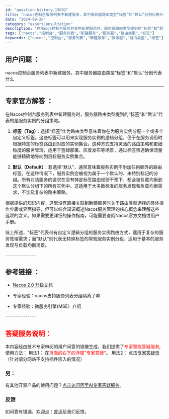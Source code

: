```yaml
---
id: "question-history-15002"
title: "nacos控制台服务列表中新建服务，其中服务器路由类型“标签”和“默认”分别代表什么"
date: "2024-09-26"
category: "expertConsultation"
description: "在Nacos控制台服务列表中新建服务时，服务器路由类型提到的“标签”和“默认”代表的是服务实例的分组策略。1. **标签（Tag）**：选择“标签”作为路由类型意味着你在为服务实例分配一个或多个自定义标签。这些标签可以用来实现服务实例的逻辑分组，便于在服务调用时根据特定的标签路由到对应的实例集合。这"
tags: ["nacos","控制台","服务列表","新建服务","服务器","路由类型","标签"]
keywords: ["nacos","控制台","服务列表","新建服务","服务器","路由类型","标签"]
---
```


## 用户问题 ： 
 nacos控制台服务列表中新建服务，其中服务器路由类型“标签”和“默认”分别代表什么  

---------------
## 专家官方解答 ：

在Nacos控制台服务列表中新建服务时，服务器路由类型提到的“标签”和“默认”代表的是服务实例的分组策略。

1. **标签（Tag）**：选择“标签”作为路由类型意味着你在为服务实例分配一个或多个自定义标签。这些标签可以用来实现服务实例的逻辑分组，便于在服务调用时根据特定的标签路由到对应的实例集合。这种方式支持灵活的路由策略和更细粒度的服务管理，适用于蓝绿部署、灰度发布等场景，通过标签筛选确保流量能够精确地导向到目标服务实例集合。

2. **默认（Default）**：若选择“默认”，通常意味着服务实例不附加任何额外的路由标签。在这种情况下，服务实例会被视为属于一个默认的、未特别标记的分组。所有对该服务的请求在没有特定标签路由规则干预下，都会被负载均衡到这个默认分组下的所有实例中。这适用于大多数标准的服务发现和负载均衡需求，不涉及复杂的路由策略。

根据提供的知识内容，这里没有直接关联到新建服务时关于路由类型选择的具体操作步骤或界面指导，但可以结合知识概述Nacos服务管理的核心概念来理解这些选项的含义。如果需要更详细的操作指南，可能需要查阅Nacos官方文档或用户手册。

综上所述，"标签"代表带有自定义逻辑分组的服务实例路由方式，适用于复杂的服务管理需求；而"默认"则代表无特殊标签的常规服务实例分组，适用于基本的服务发现与负载均衡场景。


<font color="#949494">---------------</font> 


## 参考链接 ：

* [Nacos 2.0 升级文档](https://nacos.io/docs/latest/upgrading/200-upgrading)
 
 * 专家经验：nacos支持服务列表分组隔离了嘛 
 
 * 专家经验：微服务引擎(MSE）介绍 


 <font color="#949494">---------------</font> 
 


## <font color="#FF0000">答疑服务说明：</font> 

本内容经由技术专家审阅的用户问答的镜像生成，我们提供了<font color="#FF0000">专家智能答疑服务</font>,使用方法：
用法1： 在<font color="#FF0000">页面的右下的浮窗”专家答疑“</font>。
用法2： 点击[专家答疑页](https://answer.opensource.alibaba.com/docs/intro)（针对部分网站不支持插件嵌入的情况）
### 另：


有其他开源产品的使用问题？[点击访问阿里AI专家答疑服务](https://answer.opensource.alibaba.com/docs/intro)。
### 反馈
如问答有错漏，欢迎点：[差评](https://ai.nacos.io/user/feedbackByEnhancerGradePOJOID?enhancerGradePOJOId=15055)给我们反馈。
